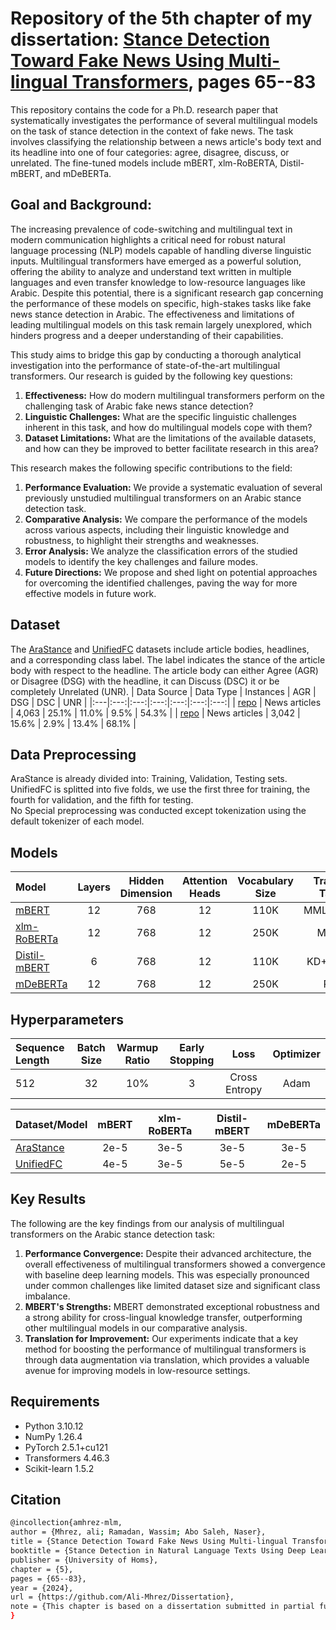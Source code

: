 # Repository of the 5th chapter of my dissertation: [Stance Detection Toward Fake News Using Multi-lingual Transformers](https://github.com/Ali-Mhrez/Dissertation/blob/main/dissertation.pdf), pages 65--83

This repository contains the code for a Ph.D. research paper that systematically investigates the performance of several multilingual models on the task of stance detection in the context of fake news. The task involves classifying the relationship between a news article's body text and its headline into one of four categories: agree, disagree, discuss, or unrelated. The fine-tuned models include mBERT, xlm-RoBERTA, Distil-mBERT, and mDeBERTa.

## Goal and Background:

The increasing prevalence of code-switching and multilingual text in modern communication highlights a critical need for robust natural language processing (NLP) models capable of handling diverse linguistic inputs. Multilingual transformers have emerged as a powerful solution, offering the ability to analyze and understand text written in multiple languages and even transfer knowledge to low-resource languages like Arabic. Despite this potential, there is a significant research gap concerning the performance of these models on specific, high-stakes tasks like fake news stance detection in Arabic. The effectiveness and limitations of leading multilingual models on this task remain largely unexplored, which hinders progress and a deeper understanding of their capabilities.

This study aims to bridge this gap by conducting a thorough analytical investigation into the performance of state-of-the-art multilingual transformers. Our research is guided by the following key questions:
1. **Effectiveness:** How do modern multilingual transformers perform on the challenging task of Arabic fake news stance detection?
2. **Linguistic Challenges:** What are the specific linguistic challenges inherent in this task, and how do multilingual models cope with them?
3. **Dataset Limitations:** What are the limitations of the available datasets, and how can they be improved to better facilitate research in this area?

This research makes the following specific contributions to the field:
1. **Performance Evaluation:** We provide a systematic evaluation of several previously unstudied multilingual transformers on an Arabic stance detection task.
2. **Comparative Analysis:** We compare the performance of the models across various aspects, including their linguistic knowledge and robustness, to highlight their strengths and weaknesses.
3. **Error Analysis:** We analyze the classification errors of the studied models to identify the key challenges and failure modes.
4. **Future Directions:** We propose and shed light on potential approaches for overcoming the identified challenges, paving the way for more effective models in future work.

## Dataset
The [AraStance](https://aclanthology.org/2021.nlp4if-1.9/) and [UnifiedFC](https://aclanthology.org/N18-2004/) datasets include article bodies, headlines, and a corresponding class label. The label indicates the stance of the article body with respect to the headline. The article body can either Agree (AGR) or Disagree (DSG) with the headline, it can Discuss (DSC) it or be completely Unrelated (UNR).
| Data Source | Data Type | Instances | AGR | DSG | DSC | UNR |
|:---|:---:|:---:|:---:|:---:|:---:|:---:|
| [repo](https://github.com/Tariq60/arastance) | News articles | 4,063 | 25.1% | 11.0% | 9.5% | 54.3% |
| [repo](https://alt.qcri.org/resources/arabic-fact-checking-and-stance-detection-corpus/) | News articles | 3,042 | 15.6% | 2.9% | 13.4% | 68.1% |

## Data Preprocessing
AraStance is already divided into: Training, Validation, Testing sets.  
UnifiedFC is splitted into five folds, we use the first three for training, the fourth for validation, and the fifth for testing.  
No Special preprocessing was conducted except tokenization using the default tokenizer of each model.

## Models

| Model | Layers | Hidden Dimension | Attention Heads | Vocabulary Size | Training Tasks | Training Data | Languages | Parameters |
|:---|:---:|:---:|:---:|:---:|:---:|:---:|:---:|:---:|
| [mBERT](https://github.com/google-research/bert/blob/master/multilingual.md) | 12 | 768 | 12 | 110K | MMLM+NSP | Wikipedia | 104 | 172M |
| [xlm-RoBERTa](https://aclanthology.org/2020.acl-main.747/) | 12 | 768 | 12 | 250K | MMLM | CC-100 | 100 | 270M |
| [Distil-mBERT](https://arxiv.org/abs/1910.01108) | 6 | 768 | 12 | 110K | KD+MMLM | Wikipedia | 104 | 134M |
| [mDeBERTa](https://arxiv.org/abs/2111.09543) | 12 | 768 | 12 | 250K | RTD | CC-100 | 100 | 276M |

## Hyperparameters

| Sequence Length | Batch Size | Warmup Ratio | Early Stopping | Loss | Optimizer |
|:---|:---:|:---:|:---:|:---:|:---:|
| 512 | 32 | 10% | 3 | Cross Entropy | Adam |

| Dataset/Model | mBERT | xlm-RoBERTa | Distil-mBERT | mDeBERTa
|:---|:---:|:---:|:---:|:---:|
| [AraStance](https://aclanthology.org/2021.nlp4if-1.9/) | 2e-5 | 3e-5 | 3e-5 | 3e-5 |
| [UnifiedFC](https://aclanthology.org/N18-2004/) | 4e-5 | 3e-5 | 5e-5 | 2e-5 |

## Key Results

The following are the key findings from our analysis of multilingual transformers on the Arabic stance detection task:
1. **Performance Convergence:** Despite their advanced architecture, the overall effectiveness of multilingual transformers showed a convergence with baseline deep learning models. This was especially pronounced under common challenges like limited dataset size and significant class imbalance.
2. **MBERT's Strengths:** MBERT demonstrated exceptional robustness and a strong ability for cross-lingual knowledge transfer, outperforming other multilingual models in our comparative analysis.
3. **Translation for Improvement:** Our experiments indicate that a key method for boosting the performance of multilingual transformers is through data augmentation via translation, which provides a valuable avenue for improving models in low-resource settings.

## Requirements

- Python 3.10.12
- NumPy 1.26.4
- PyTorch 2.5.1+cu121
- Transformers 4.46.3
- Scikit-learn 1.5.2

## Citation
```bash
@incollection{amhrez-mlm,
author = {Mhrez, ali; Ramadan, Wassim; Abo Saleh, Naser},
title = {Stance Detection Toward Fake News Using Multi-lingual Transformers},
booktitle = {Stance Detection in Natural Language Texts Using Deep Learning Techniques},
publisher = {University of Homs},
chapter = {5},
pages = {65--83},
year = {2024},
url = {https://github.com/Ali-Mhrez/Dissertation},
note = {This chapter is based on a dissertation submitted in partial fulfillment of the requirements for the degree of Doctor of Philosophy.}
}
```

